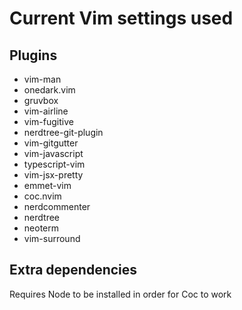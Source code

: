 # Current Vim settings used

## Plugins
- vim-man
- onedark.vim
- gruvbox
- vim-airline
- vim-fugitive
- nerdtree-git-plugin
- vim-gitgutter
- vim-javascript
- typescript-vim
- vim-jsx-pretty
- emmet-vim
- coc.nvim
- nerdcommenter
- nerdtree
- neoterm
- vim-surround

## Extra dependencies
Requires Node to be installed in order for Coc to work

